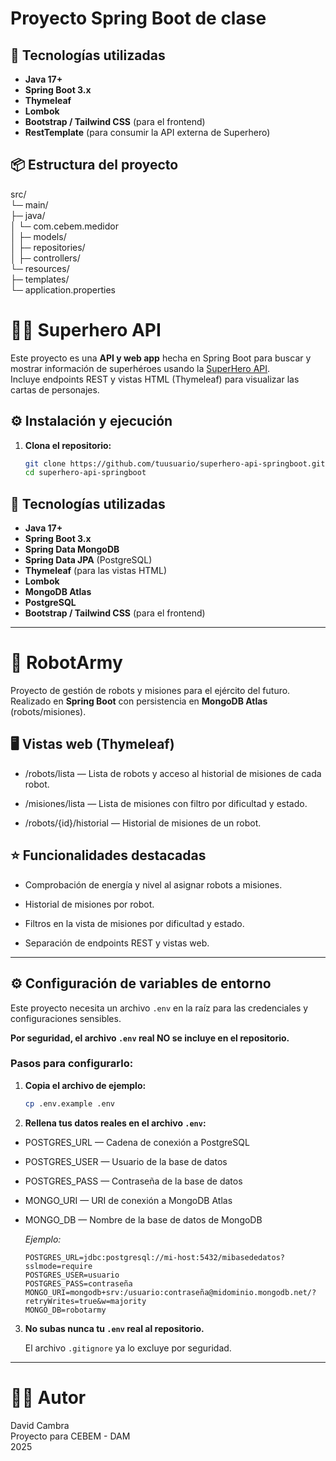 # Proyecto Spring Boot de clase

## 🚀 Tecnologías utilizadas

- **Java 17+**
- **Spring Boot 3.x**
- **Thymeleaf**
- **Lombok**
- **Bootstrap / Tailwind CSS** (para el frontend)
- **RestTemplate** (para consumir la API externa de Superhero)

## 📦 Estructura del proyecto

src/ \
└─ main/ \
├─ java/ \
│ └─ com.cebem.medidor \
│ ├─ models/ \
│ ├─ repositories/ \
│ ├─ controllers/ \
└─ resources/ \
├─ templates/ \
└─ application.properties

# 🦸‍♂️ Superhero API

Este proyecto es una **API y web app** hecha en Spring Boot para buscar y mostrar información de superhéroes usando la [SuperHero API](https://superheroapi.com/).  
Incluye endpoints REST y vistas HTML (Thymeleaf) para visualizar las cartas de personajes.


## ⚙️ Instalación y ejecución

1. **Clona el repositorio:**

   ```bash
   git clone https://github.com/tuusuario/superhero-api-springboot.git
   cd superhero-api-springboot

## 🚀 Tecnologías utilizadas

- **Java 17+**
- **Spring Boot 3.x**
- **Spring Data MongoDB**
- **Spring Data JPA** (PostgreSQL)
- **Thymeleaf** (para las vistas HTML)
- **Lombok**
- **MongoDB Atlas**
- **PostgreSQL**
- **Bootstrap / Tailwind CSS** (para el frontend)


---

# 🤖 RobotArmy

Proyecto de gestión de robots y misiones para el ejército del futuro.  
Realizado en **Spring Boot** con persistencia en **MongoDB Atlas** (robots/misiones).

## 🖥️ Vistas web (Thymeleaf)
- /robots/lista — Lista de robots y acceso al historial de misiones de cada robot.

- /misiones/lista — Lista de misiones con filtro por dificultad y estado.

- /robots/{id}/historial — Historial de misiones de un robot.

## ⭐️ Funcionalidades destacadas

- Comprobación de energía y nivel al asignar robots a misiones.

- Historial de misiones por robot.

- Filtros en la vista de misiones por dificultad y estado.

- Separación de endpoints REST y vistas web.

---


## ⚙️ Configuración de variables de entorno

Este proyecto necesita un archivo `.env` en la raíz para las credenciales y configuraciones sensibles.

**Por seguridad, el archivo `.env` real NO se incluye en el repositorio.**

### Pasos para configurarlo:

1. **Copia el archivo de ejemplo:**

   ```bash
   cp .env.example .env

2. **Rellena tus datos reales en el archivo ```.env```:**

- POSTGRES_URL — Cadena de conexión a PostgreSQL

- POSTGRES_USER — Usuario de la base de datos

- POSTGRES_PASS — Contraseña de la base de datos

- MONGO_URI — URI de conexión a MongoDB Atlas

- MONGO_DB — Nombre de la base de datos de MongoDB

    *Ejemplo:* 

    ```
    POSTGRES_URL=jdbc:postgresql://mi-host:5432/mibasededatos?sslmode=require
    POSTGRES_USER=usuario
    POSTGRES_PASS=contraseña
    MONGO_URI=mongodb+srv:/usuario:contraseña@midominio.mongodb.net/?retryWrites=true&w=majority
    MONGO_DB=robotarmy

3. **No subas nunca tu ```.env``` real al repositorio.**

    El archivo ```.gitignore``` ya lo excluye por seguridad.

---

# 👨‍💻 Autor
David Cambra \
Proyecto para CEBEM - DAM \
2025